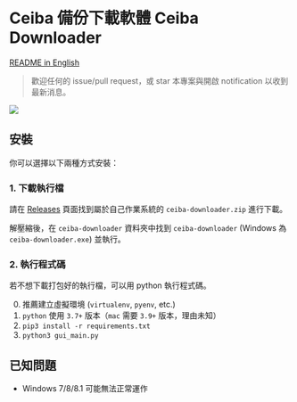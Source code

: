 # Ceiba 備份下載軟體 Ceiba Downloader

[README in English](https://github.com/jameshwc/Ceiba-Downloader/blob/master/README-en.md)

> 歡迎任何的 issue/pull request，或 star 本專案與開啟 notification 以收到最新消息。

![](https://i.imgur.com/z7bqTNs.gif)

## 安裝

你可以選擇以下兩種方式安裝：

### 1. 下載執行檔

請在 [Releases](https://github.com/jameshwc/Ceiba-Downloader/releases/latest) 頁面找到屬於自己作業系統的 `ceiba-downloader.zip` 進行下載。

解壓縮後，在 `ceiba-downloader` 資料夾中找到 `ceiba-downloader` (Windows 為 `ceiba-downloader.exe`) 並執行。

### 2. 執行程式碼

若不想下載打包好的執行檔，可以用 python 執行程式碼。

0. 推薦建立虛擬環境 (`virtualenv`, `pyenv`, etc.)
1. `python` 使用 `3.7+` 版本（`mac` 需要 `3.9+` 版本，理由未知）
2. `pip3 install -r requirements.txt`
3. `python3 gui_main.py`

## 已知問題

- Windows 7/8/8.1 可能無法正常運作